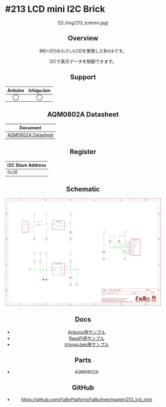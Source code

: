 # #213 LCD mini I2C Brick

<center>![](./img/213_lcdmini.jpg)
<!--COLORME-->

## Overview
8桁×2行の小さいLCDを使用したBrickです。

I2Cで表示データを制御できます。

## Support
|Arduino|IchigoJam|
|:--:|:--:|
|◯|◯|

## AQM0802A Datasheet
| Document |
| -- |
| [AQM0802A Datasheet](http://akizukidenshi.com/catalog/g/gP-06669/) |

## Register
| I2C Slave Address |
|:-- |
| 0x3E |

## Schematic
![](./img/213_lcd_mini_sch.png)


## Docs

* [Arduino用サンプル](http://docs.fabo.io/fabo/arduino/brick_i2c/213_brick_i2c_lcdmini.html)
* [RaspPi用サンプル](http://docs.fabo.io/fabo/rasppi/brick_i2c/213_brick_i2c_lcdmini.html)
* [IchogoJam用サンプル](http://docs.fabo.io/fabo/ichigojam/brick_i2c/213_brick_i2c_lcdmini.html)

## Parts
- AQM0802A

## GitHub
- https://github.com/FaBoPlatform/FaBo/tree/master/213_lcd_mini
